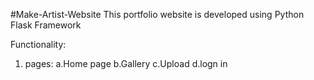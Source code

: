 #Make-Artist-Website
This portfolio website is developed using Python Flask Framework

Functionality:
1. pages:
    a.Home page
    b.Gallery
    c.Upload
    d.logn in
